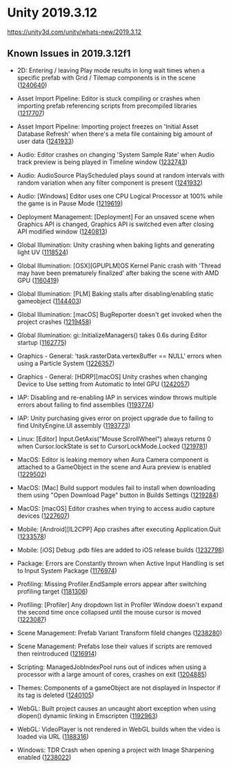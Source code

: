# Unity 2019.3.12
https://unity3d.com/unity/whats-new/2019.3.12

## Known Issues in 2019.3.12f1

<ul>
<li><p>2D: Entering / leaving Play mode results in long wait times when a specific prefab with Grid / Tilemap components is in the scene (<a href="https://issuetracker.unity3d.com/issues/entering-slash-leaving-play-mode-results-in-long-wait-times-when-a-specific-prefab-with-grid-slash-tilemap-components-is-in-the-scene">1240640</a>)</p></li>
<li><p>Asset Import Pipeline: Editor is stuck compiling or crashes when importing prefab referencing scripts from precompiled libraries (<a href="https://issuetracker.unity3d.com/issues/editor-crashes-when-importing-prefab-referencing-scripts-from-precompiled-libraries">1217707</a>)</p></li>
<li><p>Asset Import Pipeline: Importing project freezes on 'Initial Asset Database Refresh' when there's a meta file containing big amount of user data (<a href="https://issuetracker.unity3d.com/issues/importing-project-freezes-on-initial-asset-database-refresh-when-theres-a-meta-file-containing-big-amount-of-user-data">1241933</a>)</p></li>
<li><p>Audio:  Editor crashes on changing 'System Sample Rate' when Audio track preview is being played in Timeline window (<a href="https://issuetracker.unity3d.com/issues/audio-editor-crashes-on-changing-system-sample-rate-when-audio-track-preview-is-being-played-in-timeline-window">1232743</a>)</p></li>
<li><p>Audio: AudioSource PlayScheduled plays sound at random intervals with random variation when any filter component is present (<a href="https://issuetracker.unity3d.com/issues/audiosource-playscheduled-plays-sound-at-random-intervals-with-random-variation-when-any-filter-component-is-present">1241932</a>)</p></li>
<li><p>Audio: [Windows] Editor uses one CPU Logical Processor at 100% while the game is in Pause Mode (<a href="https://issuetracker.unity3d.com/issues/editor-uses-one-cpu-logical-processor-at-100-percent-while-the-game-is-paused">1219619</a>)</p></li>
<li><p>Deployment Management: [Deployment] For an unsaved scene when Graphics API is changed, Graphics API is switched even after closing API modified window (<a href="https://issuetracker.unity3d.com/issues/deployment-for-an-unsaved-scene-when-graphics-api-is-changed-graphics-api-is-switched-even-after-closing-api-modified-window">1240813</a>)</p></li>
<li><p>Global Illumination: Unity crashing when baking lights and generating light UV (<a href="https://issuetracker.unity3d.com/issues/unity-crashing-when-baking-lights-and-generating-light-uv">1118524</a>)</p></li>
<li><p>Global Illumination: [OSX][GPUPLM]OS Kernel Panic crash with 'Thread may have been prematurely finalized' after baking the scene with AMD GPU (<a href="https://issuetracker.unity3d.com/issues/osx-gpuplm-kernel-panic-slash-editor-crash-with-thread-may-have-been-prematurely-finalized-after-baking-the-scene-with-amd-gpu">1160419</a>)</p></li>
<li><p>Global Illumination: [PLM] Baking stalls after disabling/enabling static gameobject (<a href="https://issuetracker.unity3d.com/issues/plm-baking-stalls-after-disabling-slash-enabling-static-gameobject">1144403</a>)</p></li>
<li><p>Global Illumination: [macOS] BugReporter doesn't get invoked when the project crashes (<a href="https://issuetracker.unity3d.com/issues/macos-bugreporter-doesnt-get-invoked-when-the-project-crashes">1219458</a>)</p></li>
<li><p>Global Illumination: gi::InitializeManagers() takes 0.6s during Editor startup (<a href="https://issuetracker.unity3d.com/issues/gi-initializemanagers-takes-0-dot-4s-during-editor-startup">1162775</a>)</p></li>
<li><p>Graphics - General:  'task.rasterData.vertexBuffer == NULL' errors when using a Particle System (<a href="https://issuetracker.unity3d.com/issues/task-dot-rasterdata-dot-vertexbuffer-equals-equals-null-errors-when-using-a-particle-system">1226357</a>)</p></li>
<li><p>Graphics - General: [HDRP][macOS] Unity crashes when changing Device to Use setting from Automatic to Intel GPU (<a href="https://issuetracker.unity3d.com/issues/hdrp-macos-unity-crashes-when-changing-device-to-use-setting-from-automatic-to-intel-gpu">1242057</a>)</p></li>
<li><p>IAP: Disabling and re-enabling IAP in services window throws multiple errors about failing to find assemblies (<a href="https://issuetracker.unity3d.com/issues/disabling-and-re-enabling-iap-in-services-window-throws-multiple-errors-about-failing-to-find-assemblies">1193774</a>)</p></li>
<li><p>IAP: Unity purchasing gives error on project upgrade due to failing to find UnityEngine.UI assembly (<a href="https://issuetracker.unity3d.com/issues/unity-purchasing-fails-to-load-due-to-failing-to-find-unityengine-dot-ui-assembly">1193773</a>)</p></li>
<li><p>Linux:  [Editor] Input.GetAxis("Mouse ScrollWheel") always returns 0 when Cursor.lockState is set to CursorLockMode.Locked (<a href="https://issuetracker.unity3d.com/issues/linux-editor-input-dot-getaxis-mouse-scrollwheel-always-returns-0-when-cursor-dot-lockstate-is-set-to-cursorlockmode-dot-locked">1219781</a>)</p></li>
<li><p>MacOS:  Editor is leaking memory when Aura Camera component is attached to a GameObject in the scene and Aura preview is enabled (<a href="https://issuetracker.unity3d.com/issues/macos-editor-is-leaking-memory-when-aura-camera-component-is-attached-to-a-gameobject-in-the-scene-and-aura-preview-is-enabled">1229502</a>)</p></li>
<li><p>MacOS: [Mac] Build support modules fail to install when downloading them using "Open Download Page" button in Builds Settings (<a href="https://issuetracker.unity3d.com/issues/mac-build-support-modules-fail-to-install-when-downloading-them-using-open-download-page-button-in-builds-settings">1219284</a>)</p></li>
<li><p>MacOS: [macOS] Editor crashes when trying to access audio capture devices (<a href="https://issuetracker.unity3d.com/issues/macos-editor-crashes-when-trying-to-access-audio-capture-devices">1227607</a>)</p></li>
<li><p>Mobile: [Android][IL2CPP] App crashes after executing Application.Quit (<a href="https://issuetracker.unity3d.com/issues/android-app-crashes-after-executing-application-dot-quit">1233578</a>)</p></li>
<li><p>Mobile: [iOS] Debug .pdb files are added to iOS release builds (<a href="https://issuetracker.unity3d.com/issues/ios-debug-pdb-files-are-added-to-ios-release-builds">1232798</a>)</p></li>
<li><p>Package: Errors are Constantly thrown when Active Input Handling is set to Input System Package (<a href="https://issuetracker.unity3d.com/issues/urp-errors-are-constantly-thrown-when-active-input-handling-is-set-to-input-system-package">1176974</a>)</p></li>
<li><p>Profiling: Missing Profiler.EndSample errors appear after switching profiling target (<a href="https://issuetracker.unity3d.com/issues/missing-profiler-dot-endsample-errors-appear-after-switching-profiling-target">1181306</a>)</p></li>
<li><p>Profiling: [Profiler] Any dropdown list in Profiler Window doesn't expand the second time once collapsed until the mouse cursor is moved (<a href="https://issuetracker.unity3d.com/issues/profiler-any-dropdown-list-in-profiler-window-doesnt-expand-the-second-time-once-collapsed-until-the-mouse-cursor-is-moved">1223087</a>)</p></li>
<li><p>Scene Management: Prefab Variant Transform fileId changes (<a href="https://issuetracker.unity3d.com/issues/prefab-variant-transform-fileid-changes">1238280</a>)</p></li>
<li><p>Scene Management: Prefabs lose their values if scripts are removed then reintroduced (<a href="https://issuetracker.unity3d.com/issues/prefabs-lose-their-values-if-scripts-are-removed-then-reintroduced">1216914</a>)</p></li>
<li><p>Scripting: ManagedJobIndexPool runs out of indices when using a processor with a large amount of cores, crashes on exit (<a href="https://issuetracker.unity3d.com/issues/managedjobindexpool-runs-out-of-indices-when-using-a-processor-with-a-large-amount-of-cores-crashes-on-exit">1204885</a>)</p></li>
<li><p>Themes:  Components of a gameObject are not displayed in Inspector if its tag is deleted (<a href="https://issuetracker.unity3d.com/issues/themes-components-of-a-gameobject-are-not-displayed-in-inspector-if-its-tag-is-deleted">1240105</a>)</p></li>
<li><p>WebGL:  Built project causes an uncaught abort exception when using dlopen() dynamic linking in Emscripten (<a href="https://issuetracker.unity3d.com/issues/webgl-built-project-causes-an-uncaught-abort-exception-when-using-dlopen-dynamic-linking-in-emscripten">1192963</a>)</p></li>
<li><p>WebGL:  VideoPlayer is not rendered in WebGL builds when the video is loaded via URL (<a href="https://issuetracker.unity3d.com/issues/webgl-videoplayer-is-not-rendered-in-webgl-builds-when-the-video-is-loaded-via-url">1188316</a>)</p></li>
<li><p>Windows: TDR Crash when opening a project with Image Sharpening enabled (<a href="https://issuetracker.unity3d.com/issues/tdr-crash-when-opening-a-project-with-image-sharpening-enabled">1238022</a>)</p></li>
</ul>
